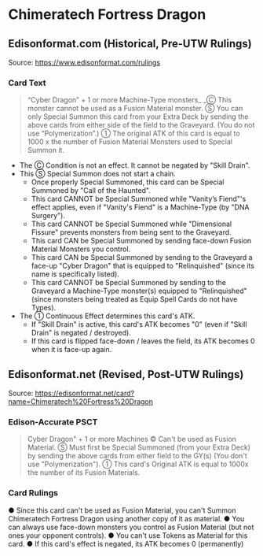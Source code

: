 # Chimeratech Fortress Dragon

## Edisonformat.com (Historical, Pre-UTW Rulings)

Source: https://www.edisonformat.com/rulings

### Card Text

> “Cyber Dragon” + 1 or more Machine-Type monsters_
_Ⓒ This monster cannot be used as a Fusion Material monster. Ⓢ You can only Special Summon this card from your Extra Deck by sending the above cards from either side of the field to the Graveyard. (You do not use “Polymerization”.) ① The original ATK of this card is equal to 1000 x the number of Fusion Material Monsters used to Special Summon it.

*   The Ⓒ Condition is not an effect. It cannot be negated by "Skill Drain".
*   This Ⓢ Special Summon does not start a chain.
    *   Once properly Special Summoned, this card can be Special Summoned by "Call of the Haunted".
    *   This card CANNOT be Special Summoned while "Vanity’s Fiend"'s effect applies, even if "Vanity's Fiend" is a Machine-Type (by "DNA Surgery").
    *   This card CANNOT be Special Summoned while "Dimensional Fissure" prevents monsters from being sent to the Graveyard.
    *   This card CAN be Special Summoned by sending face-down Fusion Material Monsters you control.
    *   This card CAN be Special Summoned by sending to the Graveyard a face-up "Cyber Dragon" that is equipped to "Relinquished" (since its name is specifically listed).
    *   This card CANNOT be Special Summoned by sending to the Graveyard a Machine-Type monster(s) equipped to "Relinquished" (since monsters being treated as Equip Spell Cards do not have Types).
*   The ① Continuous Effect determines this card's ATK.
    *   If "Skill Drain" is active, this card's ATK becomes "0" (even if "Skill Drain" is negated / destroyed).
    *   If this card is flipped face-down / leaves the field, its ATK becomes 0 when it is face-up again.

## Edisonformat.net (Revised, Post-UTW Rulings)

Source: https://edisonformat.net/card?name=Chimeratech%20Fortress%20Dragon

### Edison-Accurate PSCT

> Cyber Dragon" + 1 or more Machines
> © Can't be used as Fusion Material.
> Ⓢ Must first be Special Summoned (from your Extra Deck)
> by sending the above cards from either field to the GY(s) (You don't use "Polymerization").
> ① This card's Original ATK is equal to 1000x the number of its Fusion Materials.

### Card Rulings

● Since this card can't be used as Fusion Material,
you can't Summon Chimeratech Fortress Dragon using another copy of it as material.
● You can always use face-down monsters you control as Fusion Material
(but not ones your opponent controls).
● You can't use Tokens as Material for this card.
● If this card's effect is negated, its ATK becomes 0 (permanently)
            